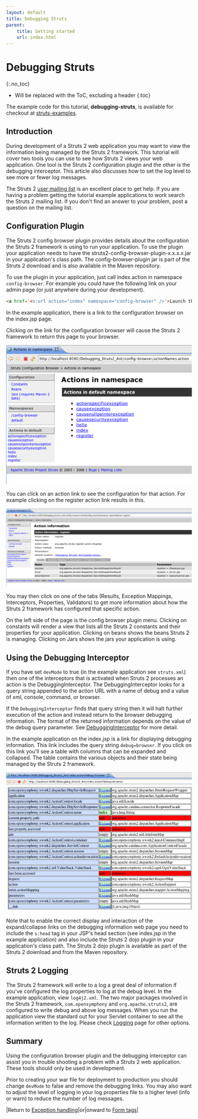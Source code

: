 ```yaml
---
layout: default
title: Debugging Struts
parent:
    title: Getting started
    url: index.html
---
```


# Debugging Struts
{:.no_toc}

* Will be replaced with the ToC, excluding a header
{:toc}

The example code for this tutorial, **debugging-struts**, is available for checkout at [struts-examples](https://github.com/apache/struts-examples).

## Introduction

During development of a Struts 2 web application you may want to view the information being managed by the Struts 2 framework. 
This tutorial will cover two tools you can use to see how Struts 2 views your web application. One tool is the Struts 2 
configuration plugin and the other is the debugging interceptor. This article also discusses how to set the log level 
to see more or fewer log messages.

The Struts 2 [user mailing list](http://struts.apache.org/mail) is an excellent place to get help. If you are having 
a problem getting the tutorial example applications to work search the Struts 2 mailing list. If you don't find an answer 
to your problem, post a question on the mailing list.

## Configuration Plugin

The Struts 2 config browser plugin provides details about the configuration the Struts 2 framework is using to run your 
application. To use the plugin your application needs to have the struts2-config-browser-plugin-x.x.x.x.jar in your 
application's class path. The config-browser-plugin jar is part of the Struts 2 download and is also available in the Maven 
repository.

To use the plugin in your application, just call index.action in namespace `config-browser`. For example you could have 
the following link on your admin page (or just anywhere during your development).

```html
<a href='<s:url action="index" namespace="config-browser" />'>Launch the configuration browser</a>
```

In the example application, there is a link to the configuration browser on the index.jsp page.

Clicking on the link for the configuration browser will cause the Struts 2 framework to return this page to your browser.

![debuging-struts-1.png](attachments/att17137672_debuging-struts-1.png)

You can click on an action link to see the configuration for that action. For example clicking on the register action 
link results in this.

![debuging-struts-2.png](attachments/att17137673_debuging-struts-2.png)

You may then click on one of the tabs (Results, Exception Mappings, Interceptors, Properties, Validators) to get more 
information about how the Struts 2 framework has configured that specific action.

On the left side of the page is the config browser plugin menu. Clicking on constants will render a view that lists all 
the Struts 2 constants and their properties for your application. Clicking on beans shows the beans Struts 2 is managing. 
Clicking on Jars shows the jars your application is using.

## Using the Debugging Interceptor

If you have set `devMode` to true (in the example application see `struts.xml`) then one of the interceptors that is 
activated when Struts 2 processes an action is the DebuggingInterceptor. The DebuggingInterceptor looks for a query 
string appended to the action URL with a name of debug and a value of xml, console, command, or browser.

If the `DebuggingInterceptor` finds that query string then it will halt further execution of the action and instead return 
to the browser debugging information. The format of the returned information depends on the value of the debug query parameter. 
See [DebuggingInterceptor](../core-developers/debugging-interceptor) for more detail.

In the example application on the index.jsp is a link for displaying debugging information. This link includes the query 
string `debug=browser`. If you click on this link you'll see a table with columns that can be expanded and collapsed. 
The table contains the various objects and their state being managed by the Struts 2 framework.

![debuging-struts-3.png](attachments/att17137674_debuging-struts-3.png)

Note that to enable the correct display and interaction of the expand/collapse links on the debugging information web page 
you need to include the `s:head` tag in your JSP's head section (see index.jsp in the example application) and also include 
the Struts 2 dojo plugin in your application's class path. The Struts 2 dojo plugin is available as part of the Struts 2 
download and from the Maven repository.

## Struts 2 Logging

The Struts 2 framework will write to a log a great deal of information if you've configured the log properties to log at 
the debug level. In the example application, view `log4j2.xml`. The two major packages involved in the Struts 2 framework, 
`com.opensymphony` and `org.apache.struts2`, are configured to write debug and above log messages. When you run the application 
view the standard out for your Servlet container to see all the information written to the log. Please check [Logging](../core-developers/logging)
page for other options.

## Summary

Using the configuration browser plugin and the debugging interceptor can assist you in trouble shooting a problem with 
a Struts 2 web application. These tools should only be used in development.

Prior to creating your war file for deployment to production you should change `devMode` to false and remove the debugging 
links. You may also want to adjust the level of logging in your log properties file to a higher level (info or warn) to reduce 
the number of log messages.

|Return to [Exception handling](exception-handling)|or|onward to [Form tags](form-tags)|
